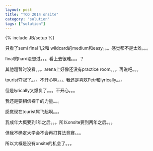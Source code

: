 ```yaml
---
layout: post
title: "TCO 2014 onsite"
category: "solution"
tags: ["solution"]
---
```

{% include JB/setup %}

只看了semi final 1,2和 wildcard的medium和easy。。。感觉都不是太难。。。

final的hard没想过。。。看上去很难。。。？

其他题暂时没看。。。arena上好像还没有practice room。。。再说吧。。。

tourist夺冠了。。。不开心啊。。。我还是喜欢Petr和lyrically。。。

但是lyrically又爆负了。。。不开心。。。

我还是要相信裸千的力量。。。

感觉现在tourist屌飞起啊。。。

我成年大概要到1年之后。。。所以onsite要到两年之后。。。

但我不确定大学会不会再打算法竞赛。。。

所以大概是没有onsite的机会了。。。